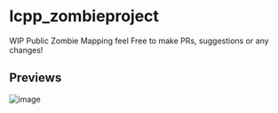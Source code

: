 # lcpp_zombieproject
WIP Public Zombie Mapping feel Free to make PRs, suggestions or any changes!

## Previews
![image](https://github.com/user-attachments/assets/2622fa9b-0be9-45c9-bfd8-b841cdfd069d)
